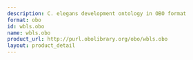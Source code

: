 ```yaml
---
description: C. elegans development ontology in OBO format
format: obo
id: wbls.obo
name: wbls.obo
product_url: http://purl.obolibrary.org/obo/wbls.obo
layout: product_detail
---
```

